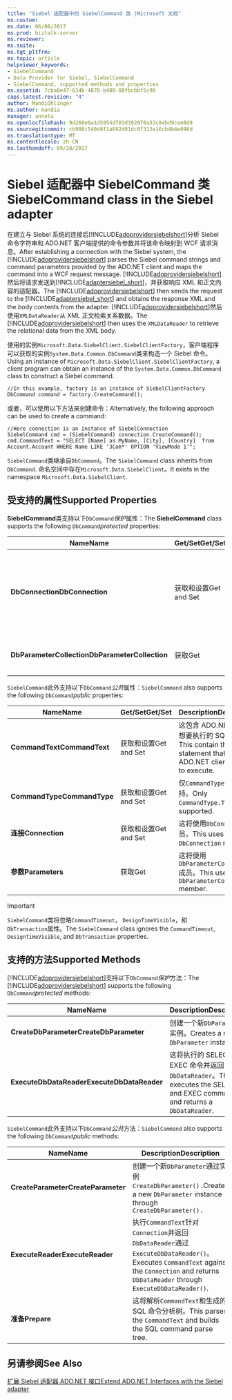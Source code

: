 ```yaml
---
title: "Siebel 适配器中的 SiebelCommand 类 |Microsoft 文档"
ms.custom: 
ms.date: 06/08/2017
ms.prod: biztalk-server
ms.reviewer: 
ms.suite: 
ms.tgt_pltfrm: 
ms.topic: article
helpviewer_keywords:
- SiebelCommand
- Data Provider for Siebel, SiebelCommand
- SiebelCommand, supported methods and properties
ms.assetid: 7cba0e47-634b-4878-b480-80fbcbbf5c90
caps.latest.revision: "4"
author: MandiOhlinger
ms.author: mandia
manager: anneta
ms.openlocfilehash: 9d268e9a1d5954d703d392070a53c84bd9cee0d8
ms.sourcegitcommit: cb908c540d8f1a692d01dc8f313e16cb4b4e696d
ms.translationtype: MT
ms.contentlocale: zh-CN
ms.lasthandoff: 09/20/2017
---
```

# <a name="siebelcommand-class-in-the-siebel-adapter"></a><span data-ttu-id="a59f6-102">Siebel 适配器中 SiebelCommand 类</span><span class="sxs-lookup"><span data-stu-id="a59f6-102">SiebelCommand class in the Siebel adapter</span></span>
<span data-ttu-id="a59f6-103">在建立与 Siebel 系统的连接后[!INCLUDE[adoprovidersiebelshort](../../includes/adoprovidersiebelshort-md.md)]分析 Siebel 命令字符串和 ADO.NET 客户端提供的命令参数并将该命令映射到 WCF 请求消息。</span><span class="sxs-lookup"><span data-stu-id="a59f6-103">After establishing a connection with the Siebel system, the [!INCLUDE[adoprovidersiebelshort](../../includes/adoprovidersiebelshort-md.md)] parses the Siebel command strings and command parameters provided by the ADO.NET client and maps the command into a WCF request message.</span></span> <span data-ttu-id="a59f6-104">[!INCLUDE[adoprovidersiebelshort](../../includes/adoprovidersiebelshort-md.md)]然后将请求发送到[!INCLUDE[adaptersiebel_short](../../includes/adaptersiebel-short-md.md)]，并获取响应 XML 和正文内容的适配器。</span><span class="sxs-lookup"><span data-stu-id="a59f6-104">The [!INCLUDE[adoprovidersiebelshort](../../includes/adoprovidersiebelshort-md.md)] then sends the request to the [!INCLUDE[adaptersiebel_short](../../includes/adaptersiebel-short-md.md)] and obtains the response XML and the body contents from the adapter.</span></span> <span data-ttu-id="a59f6-105">[!INCLUDE[adoprovidersiebelshort](../../includes/adoprovidersiebelshort-md.md)]然后使用`XMLDataReader`从 XML 正文检索关系数据。</span><span class="sxs-lookup"><span data-stu-id="a59f6-105">The [!INCLUDE[adoprovidersiebelshort](../../includes/adoprovidersiebelshort-md.md)] then uses the `XMLDataReader` to retrieve the relational data from the XML body.</span></span>  
  
 <span data-ttu-id="a59f6-106">使用的实例`Microsoft.Data.SiebelClient.SiebelClientFactory`，客户端程序可以获取的实例`System.Data.Common.DbCommand`类来构造一个 Siebel 命令。</span><span class="sxs-lookup"><span data-stu-id="a59f6-106">Using an instance of `Microsoft.Data.SiebelClient.SiebelClientFactory`, a client program can obtain an instance of the `System.Data.Common.DbCommand` class to construct a Siebel command.</span></span>  
  
```  
//In this example, factory is an instance of SiebelClientFactory  
DbCommand command = factory.CreateCommand();  
```  
  
 <span data-ttu-id="a59f6-107">或者，可以使用以下方法来创建命令：</span><span class="sxs-lookup"><span data-stu-id="a59f6-107">Alternatively, the following approach can be used to create a command:</span></span>  
  
```  
//Here connection is an instance of SiebelConnection  
SiebelCommand cmd = (SiebelCommand) connection.CreateCommand();  
cmd.CommandText = "SELECT [Name] as MyName, [City], [Country]  from Account.Account WHERE Name LIKE '3Com*' OPTION 'ViewMode 1'";  
```  
  
 <span data-ttu-id="a59f6-108">`SiebelCommand`类继承自`DbCommand`。</span><span class="sxs-lookup"><span data-stu-id="a59f6-108">The `SiebelCommand` class inherits from `DbCommand`.</span></span>  <span data-ttu-id="a59f6-109">命名空间中存在`Microsoft.Data.SiebelClient`。</span><span class="sxs-lookup"><span data-stu-id="a59f6-109">It exists in the namespace `Microsoft.Data.SiebelClient`.</span></span>  
  
## <a name="supported-properties"></a><span data-ttu-id="a59f6-110">受支持的属性</span><span class="sxs-lookup"><span data-stu-id="a59f6-110">Supported Properties</span></span>  
 <span data-ttu-id="a59f6-111">**SiebelCommand**类支持以下`DbCommand`*保护*属性：</span><span class="sxs-lookup"><span data-stu-id="a59f6-111">The **SiebelCommand** class supports the following `DbCommand`*protected* properties:</span></span>  
  
|<span data-ttu-id="a59f6-112">Name</span><span class="sxs-lookup"><span data-stu-id="a59f6-112">Name</span></span>|<span data-ttu-id="a59f6-113">Get/Set</span><span class="sxs-lookup"><span data-stu-id="a59f6-113">Get/Set</span></span>|<span data-ttu-id="a59f6-114">Description</span><span class="sxs-lookup"><span data-stu-id="a59f6-114">Description</span></span>|  
|----------|--------------|-----------------|  
|<span data-ttu-id="a59f6-115">**DbConnection**</span><span class="sxs-lookup"><span data-stu-id="a59f6-115">**DbConnection**</span></span>|<span data-ttu-id="a59f6-116">获取和设置</span><span class="sxs-lookup"><span data-stu-id="a59f6-116">Get and Set</span></span>|<span data-ttu-id="a59f6-117">此文件应包含基础`DbConnection`实例从此`DbCommand`获取实例。</span><span class="sxs-lookup"><span data-stu-id="a59f6-117">This should contain the underlying `DbConnection` instance from which this `DbCommand` instance is obtained.</span></span>|  
|<span data-ttu-id="a59f6-118">**DbParameterCollection**</span><span class="sxs-lookup"><span data-stu-id="a59f6-118">**DbParameterCollection**</span></span>|<span data-ttu-id="a59f6-119">获取</span><span class="sxs-lookup"><span data-stu-id="a59f6-119">Get</span></span>|<span data-ttu-id="a59f6-120">获取的集合`DbParameter`对象。</span><span class="sxs-lookup"><span data-stu-id="a59f6-120">Gets the collection of `DbParameter` objects.</span></span>|  
  
 <span data-ttu-id="a59f6-121">`SiebelCommand`此外支持以下`DbCommand`*公共*属性：</span><span class="sxs-lookup"><span data-stu-id="a59f6-121">`SiebelCommand` also supports the following `DbCommand`*public* properties:</span></span>  
  
|<span data-ttu-id="a59f6-122">Name</span><span class="sxs-lookup"><span data-stu-id="a59f6-122">Name</span></span>|<span data-ttu-id="a59f6-123">Get/Set</span><span class="sxs-lookup"><span data-stu-id="a59f6-123">Get/Set</span></span>|<span data-ttu-id="a59f6-124">Description</span><span class="sxs-lookup"><span data-stu-id="a59f6-124">Description</span></span>|  
|----------|--------------|-----------------|  
|<span data-ttu-id="a59f6-125">**CommandText**</span><span class="sxs-lookup"><span data-stu-id="a59f6-125">**CommandText**</span></span>|<span data-ttu-id="a59f6-126">获取和设置</span><span class="sxs-lookup"><span data-stu-id="a59f6-126">Get and Set</span></span>|<span data-ttu-id="a59f6-127">这包含 ADO.NET 客户端想要执行的 SQL 语句。</span><span class="sxs-lookup"><span data-stu-id="a59f6-127">This contain the SQL statement that the ADO.NET client wishes to execute.</span></span>|  
|<span data-ttu-id="a59f6-128">**CommandType**</span><span class="sxs-lookup"><span data-stu-id="a59f6-128">**CommandType**</span></span>|<span data-ttu-id="a59f6-129">获取和设置</span><span class="sxs-lookup"><span data-stu-id="a59f6-129">Get and Set</span></span>|<span data-ttu-id="a59f6-130">仅`CommandType.Text`支持。</span><span class="sxs-lookup"><span data-stu-id="a59f6-130">Only `CommandType.Text` is supported.</span></span>|  
|<span data-ttu-id="a59f6-131">**连接**</span><span class="sxs-lookup"><span data-stu-id="a59f6-131">**Connection**</span></span>|<span data-ttu-id="a59f6-132">获取和设置</span><span class="sxs-lookup"><span data-stu-id="a59f6-132">Get and Set</span></span>|<span data-ttu-id="a59f6-133">这将使用`DbConnection`成员。</span><span class="sxs-lookup"><span data-stu-id="a59f6-133">This uses the `DbConnection` member.</span></span>|  
|<span data-ttu-id="a59f6-134">**参数**</span><span class="sxs-lookup"><span data-stu-id="a59f6-134">**Parameters**</span></span>|<span data-ttu-id="a59f6-135">获取</span><span class="sxs-lookup"><span data-stu-id="a59f6-135">Get</span></span>|<span data-ttu-id="a59f6-136">这将使用`DbParameterCollection`成员。</span><span class="sxs-lookup"><span data-stu-id="a59f6-136">This uses the `DbParameterCollection` member.</span></span>|  
  
> [!IMPORTANT]
>  <span data-ttu-id="a59f6-137">`SiebelCommand`类将忽略`CommandTimeout`， `DesignTimeVisible`，和`DbTransaction`属性。</span><span class="sxs-lookup"><span data-stu-id="a59f6-137">The `SiebelCommand` class ignores the `CommandTimeout`, `DesignTimeVisible`, and `DbTransaction` properties.</span></span>  
  
## <a name="supported-methods"></a><span data-ttu-id="a59f6-138">支持的方法</span><span class="sxs-lookup"><span data-stu-id="a59f6-138">Supported Methods</span></span>  
 <span data-ttu-id="a59f6-139">[!INCLUDE[adoprovidersiebelshort](../../includes/adoprovidersiebelshort-md.md)]支持以下`DbCommand`*保护*方法：</span><span class="sxs-lookup"><span data-stu-id="a59f6-139">The [!INCLUDE[adoprovidersiebelshort](../../includes/adoprovidersiebelshort-md.md)] supports the following `DbCommand`*protected* methods:</span></span>  
  
|<span data-ttu-id="a59f6-140">Name</span><span class="sxs-lookup"><span data-stu-id="a59f6-140">Name</span></span>|<span data-ttu-id="a59f6-141">Description</span><span class="sxs-lookup"><span data-stu-id="a59f6-141">Description</span></span>|  
|----------|-----------------|  
|<span data-ttu-id="a59f6-142">**CreateDbParameter**</span><span class="sxs-lookup"><span data-stu-id="a59f6-142">**CreateDbParameter**</span></span>|<span data-ttu-id="a59f6-143">创建一个新`DbParameter`实例。</span><span class="sxs-lookup"><span data-stu-id="a59f6-143">Creates a new `DbParameter` instance.</span></span>|  
|<span data-ttu-id="a59f6-144">**ExecuteDbDataReader**</span><span class="sxs-lookup"><span data-stu-id="a59f6-144">**ExecuteDbDataReader**</span></span>|<span data-ttu-id="a59f6-145">这将执行的 SELECT 和 EXEC 命令并返回`DbDataReader`。</span><span class="sxs-lookup"><span data-stu-id="a59f6-145">This executes the SELECT and EXEC commands and returns a `DbDataReader`.</span></span>|  
  
 <span data-ttu-id="a59f6-146">`SiebelCommand`此外支持以下`DbCommand`*公共*方法：</span><span class="sxs-lookup"><span data-stu-id="a59f6-146">`SiebelCommand` also supports the following `DbCommand`*public* methods:</span></span>  
  
|<span data-ttu-id="a59f6-147">Name</span><span class="sxs-lookup"><span data-stu-id="a59f6-147">Name</span></span>|<span data-ttu-id="a59f6-148">Description</span><span class="sxs-lookup"><span data-stu-id="a59f6-148">Description</span></span>|  
|----------|-----------------|  
|<span data-ttu-id="a59f6-149">**CreateParameter**</span><span class="sxs-lookup"><span data-stu-id="a59f6-149">**CreateParameter**</span></span>|<span data-ttu-id="a59f6-150">创建一个新`DbParameter`通过实例`CreateDbParameter().`</span><span class="sxs-lookup"><span data-stu-id="a59f6-150">Creates a new `DbParameter` instance through `CreateDbParameter().`</span></span>|  
|<span data-ttu-id="a59f6-151">**ExecuteReader**</span><span class="sxs-lookup"><span data-stu-id="a59f6-151">**ExecuteReader**</span></span>|<span data-ttu-id="a59f6-152">执行`CommandText`针对`Connection`并返回`DbDataReader`通过`ExecuteDbDataReader()`。</span><span class="sxs-lookup"><span data-stu-id="a59f6-152">Executes `CommandText` against the `Connection` and returns `DbDataReader` through `ExecuteDbDataReader()`.</span></span>|  
|<span data-ttu-id="a59f6-153">**准备**</span><span class="sxs-lookup"><span data-stu-id="a59f6-153">**Prepare**</span></span>|<span data-ttu-id="a59f6-154">这将解析`CommandText`和生成的 SQL 命令分析树。</span><span class="sxs-lookup"><span data-stu-id="a59f6-154">This parses the `CommandText` and builds the SQL command parse tree.</span></span>|  
  
## <a name="see-also"></a><span data-ttu-id="a59f6-155">另请参阅</span><span class="sxs-lookup"><span data-stu-id="a59f6-155">See Also</span></span>  
 [<span data-ttu-id="a59f6-156">扩展 Siebel 适配器 ADO.NET 接口</span><span class="sxs-lookup"><span data-stu-id="a59f6-156">Extend ADO.NET Interfaces with the Siebel adapter</span></span>](../../adapters-and-accelerators/adapter-siebel/extend-ado-net-interfaces-with-the-siebel-adapter.md)